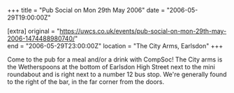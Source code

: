 +++
title = "Pub Social on Mon 29th May 2006"
date = "2006-05-29T19:00:00Z"

[extra]
original = "https://uwcs.co.uk/events/pub-social-on-mon-29th-may-2006-1474488980740/"    
end = "2006-05-29T23:00:00Z"
location = "The City Arms, Earlsdon"
+++

Come to the pub for a meal and/or a drink with CompSoc\! The City arms is the Wetherspoons at the bottom of Earlsdon High Street next to the mini roundabout and is right next to a number 12 bus stop. We're generally found to the right of the bar, in the far corner from the doors.

